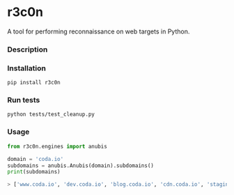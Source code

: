 # r3c0n
A tool for performing reconnaissance on web targets in Python.

### Description

### Installation
```
pip install r3c0n
```

### Run tests
```
python tests/test_cleanup.py 
```

### Usage
```python
from r3c0n.engines import anubis

domain = 'coda.io'
subdomains = anubis.Anubis(domain).subdomains()
print(subdomains)

> ['www.coda.io', 'dev.coda.io', 'blog.coda.io', 'cdn.coda.io', 'staging.coda.io', 'help.coda.io', 'data.coda.io', 'go.coda.io', 'community.coda.io', 'status.coda.io', 'auth.coda.io', 'bounce.coda.io']
```
